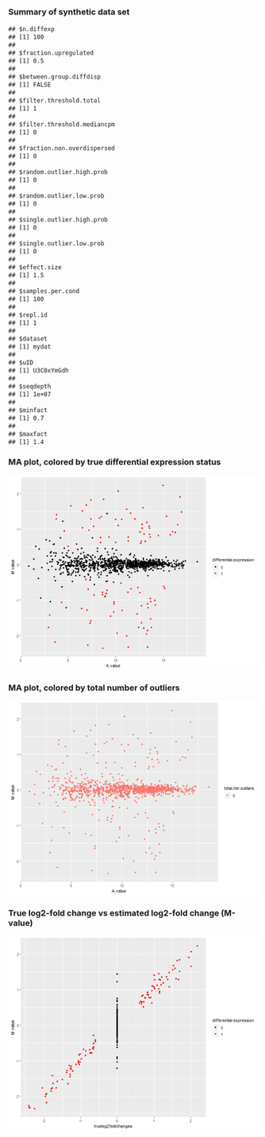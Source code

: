 ### Summary of synthetic data set

```
## $n.diffexp
## [1] 100
## 
## $fraction.upregulated
## [1] 0.5
## 
## $between.group.diffdisp
## [1] FALSE
## 
## $filter.threshold.total
## [1] 1
## 
## $filter.threshold.mediancpm
## [1] 0
## 
## $fraction.non.overdispersed
## [1] 0
## 
## $random.outlier.high.prob
## [1] 0
## 
## $random.outlier.low.prob
## [1] 0
## 
## $single.outlier.high.prob
## [1] 0
## 
## $single.outlier.low.prob
## [1] 0
## 
## $effect.size
## [1] 1.5
## 
## $samples.per.cond
## [1] 100
## 
## $repl.id
## [1] 1
## 
## $dataset
## [1] mydat
## 
## $uID
## [1] U3C0xYmGdh
## 
## $seqdepth
## [1] 1e+07
## 
## $minfact
## [1] 0.7
## 
## $maxfact
## [1] 1.4
```


### MA plot, colored by true differential expression status
![plot of chunk maplot-trueDEstatus](./compcodeR_check_figuremaplot-trueDEstatus-1.png)
### MA plot, colored by total number of outliers
![plot of chunk maplot-nbroutliers](./compcodeR_check_figuremaplot-nbroutliers-1.png)
### True log2-fold change vs estimated log2-fold change (M-value)
![plot of chunk logfoldchanges](./compcodeR_check_figurelogfoldchanges-1.png)
